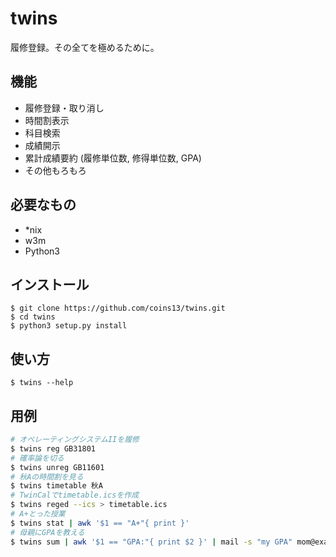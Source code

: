 twins
===
履修登録。その全てを極めるために。

機能
---
- 履修登録・取り消し
- 時間割表示
- 科目検索
- 成績開示
- 累計成績要約 (履修単位数, 修得単位数, GPA)
- その他もろもろ

必要なもの
---------
- *nix
- w3m
- Python3

インストール
-----------
```
$ git clone https://github.com/coins13/twins.git
$ cd twins
$ python3 setup.py install
```

使い方
-----
```
$ twins --help
```

用例
-----
```sh
# オペレーティングシステムIIを履修
$ twins reg GB31801
# 確率論を切る
$ twins unreg GB11601
# 秋Aの時間割を見る
$ twins timetable 秋A
# TwinCalでtimetable.icsを作成
$ twins reged --ics > timetable.ics
# A+とった授業
$ twins stat | awk '$1 == "A+"{ print }'
# 母親にGPAを教える
$ twins sum | awk '$1 == "GPA:"{ print $2 }' | mail -s "my GPA" mom@example.com
```
